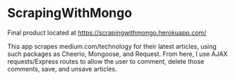 # ScrapingWithMongo

Final product located at https://scrapingwithmongo.herokuapp.com/

This app scrapes medium.com/technology for their latest articles, using such packages as Cheerio, Mongoose, and Request.
From here, I use AJAX requests/Express routes to allow the user to comment, delete those comments, save, and unsave articles.
